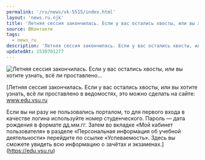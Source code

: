 ```yaml
---
permalink: '/ru/news/vk-5515/index.html'
layout: 'news.ru.njk'
title: 'Летняя сессия закончилась. Если у вас остались хвосты, или вы хотите узнать, всё ли проставлено'
source: ВКонтакте
tags:
  - news_ru
description: 'Летняя сессия закончилась. Если у вас остались хвосты, или вы хотите узнать, всё ли проставлено…'
updatedAt: 1530701277
---
```

![Летняя сессия закончилась. Если у вас остались хвосты, или вы хотите узнать, всё ли проставлено…](https://sun9-74.userapi.com/c845420/v845420366/9015e/mZo53tE9pIU.jpg)

[Летняя сессия закончилась. Если у вас остались хвосты, или вы хотите узнать, всё ли проставлено в ведомостях, это можно сделать на сайте: www.edu.vsu.ru

Если вы ни разу не пользовались порталом, то для первого входа в качестве логина используйте номер студенческого. Пароль — дата рождения в формате дд.мм.гг. Затем во вкладке «Мой кабинет пользователя» в разделе «Персональная информация об учебной деятельности» перейдите по ссылке «Успеваемость». Здесь вы сможете увидеть всю информацию о зачётах и экзаменах.](https://edu.vsu.ru)

